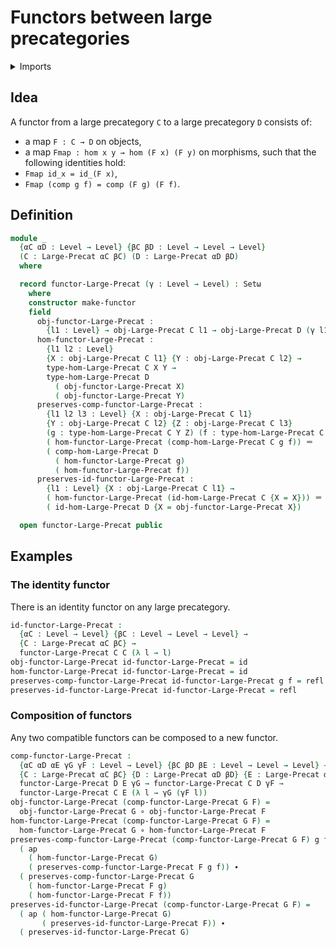 #  Functors between large precategories

<details><summary>Imports</summary>
```agda
module category-theory.functors-large-precategories where
open import Agda.Primitive using (Setω)
open import category-theory.large-precategories
open import foundation.functions
open import foundation.identity-types
open import foundation.universe-levels
```
</details>

## Idea

A functor from a large precategory `C` to a large precategory `D` consists of:
- a map `F : C → D` on objects,
- a map `Fmap : hom x y → hom (F x) (F y)` on morphisms,
such that the following identities hold:
- `Fmap id_x = id_(F x)`,
- `Fmap (comp g f) = comp (F g) (F f)`.

## Definition

```agda
module _
  {αC αD : Level → Level} {βC βD : Level → Level → Level}
  (C : Large-Precat αC βC) (D : Large-Precat αD βD)
  where

  record functor-Large-Precat (γ : Level → Level) : Setω
    where
    constructor make-functor
    field
      obj-functor-Large-Precat :
        {l1 : Level} → obj-Large-Precat C l1 → obj-Large-Precat D (γ l1)
      hom-functor-Large-Precat :
        {l1 l2 : Level}
        {X : obj-Large-Precat C l1} {Y : obj-Large-Precat C l2} →
        type-hom-Large-Precat C X Y →
        type-hom-Large-Precat D
          ( obj-functor-Large-Precat X)
          ( obj-functor-Large-Precat Y)
      preserves-comp-functor-Large-Precat :
        {l1 l2 l3 : Level} {X : obj-Large-Precat C l1}
        {Y : obj-Large-Precat C l2} {Z : obj-Large-Precat C l3}
        (g : type-hom-Large-Precat C Y Z) (f : type-hom-Large-Precat C X Y) →
        ( hom-functor-Large-Precat (comp-hom-Large-Precat C g f)) ＝
        ( comp-hom-Large-Precat D
          ( hom-functor-Large-Precat g)
          ( hom-functor-Large-Precat f))
      preserves-id-functor-Large-Precat :
        {l1 : Level} {X : obj-Large-Precat C l1} →
        ( hom-functor-Large-Precat (id-hom-Large-Precat C {X = X})) ＝
        ( id-hom-Large-Precat D {X = obj-functor-Large-Precat X})

  open functor-Large-Precat public
```

## Examples

### The identity functor

There is an identity functor on any large precategory.

```agda
id-functor-Large-Precat :
  {αC : Level → Level} {βC : Level → Level → Level} →
  {C : Large-Precat αC βC} →
  functor-Large-Precat C C (λ l → l)
obj-functor-Large-Precat id-functor-Large-Precat = id
hom-functor-Large-Precat id-functor-Large-Precat = id
preserves-comp-functor-Large-Precat id-functor-Large-Precat g f = refl
preserves-id-functor-Large-Precat id-functor-Large-Precat = refl
```

### Composition of functors

Any two compatible functors can be composed to a new functor.

```agda
comp-functor-Large-Precat :
  {αC αD αE γG γF : Level → Level} {βC βD βE : Level → Level → Level} →
  {C : Large-Precat αC βC} {D : Large-Precat αD βD} {E : Large-Precat αE βE} →
  functor-Large-Precat D E γG → functor-Large-Precat C D γF →
  functor-Large-Precat C E (λ l → γG (γF l))
obj-functor-Large-Precat (comp-functor-Large-Precat G F) =
  obj-functor-Large-Precat G ∘ obj-functor-Large-Precat F
hom-functor-Large-Precat (comp-functor-Large-Precat G F) =
  hom-functor-Large-Precat G ∘ hom-functor-Large-Precat F
preserves-comp-functor-Large-Precat (comp-functor-Large-Precat G F) g f =
  ( ap
    ( hom-functor-Large-Precat G)
    ( preserves-comp-functor-Large-Precat F g f)) ∙
  ( preserves-comp-functor-Large-Precat G
    ( hom-functor-Large-Precat F g)
    ( hom-functor-Large-Precat F f))
preserves-id-functor-Large-Precat (comp-functor-Large-Precat G F) =
  ( ap ( hom-functor-Large-Precat G)
       ( preserves-id-functor-Large-Precat F)) ∙
  ( preserves-id-functor-Large-Precat G)
```
